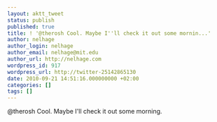 ```yaml
---
layout: aktt_tweet
status: publish
published: true
title: ! '@therosh Cool. Maybe I''ll check it out some mornin...'
author: nelhage
author_login: nelhage
author_email: nelhage@mit.edu
author_url: http://nelhage.com
wordpress_id: 917
wordpress_url: http://twitter-25142865130
date: 2010-09-21 14:51:16.000000000 +02:00
categories: []
tags: []
---
```

@therosh Cool. Maybe I'll check it out some morning.
